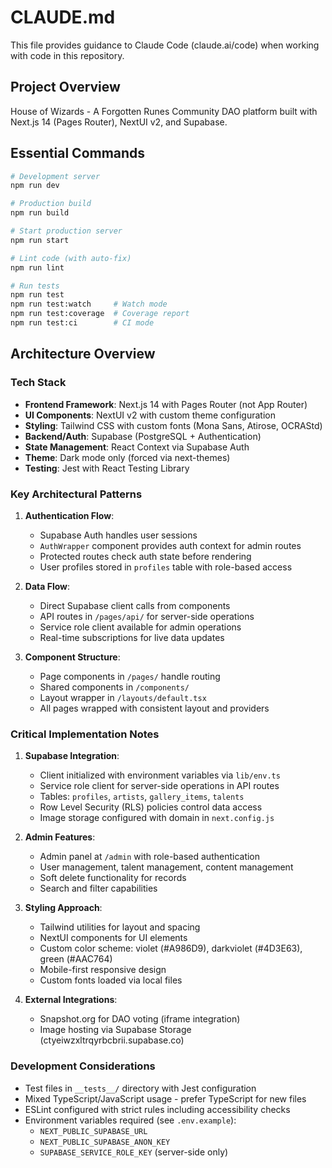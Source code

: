 # CLAUDE.md

This file provides guidance to Claude Code (claude.ai/code) when working with code in this repository.

## Project Overview

House of Wizards - A Forgotten Runes Community DAO platform built with Next.js 14 (Pages Router), NextUI v2, and Supabase.

## Essential Commands

```bash
# Development server
npm run dev

# Production build
npm run build

# Start production server  
npm run start

# Lint code (with auto-fix)
npm run lint

# Run tests
npm run test
npm run test:watch     # Watch mode
npm run test:coverage  # Coverage report
npm run test:ci        # CI mode
```

## Architecture Overview

### Tech Stack
- **Frontend Framework**: Next.js 14 with Pages Router (not App Router)
- **UI Components**: NextUI v2 with custom theme configuration
- **Styling**: Tailwind CSS with custom fonts (Mona Sans, Atirose, OCRAStd)
- **Backend/Auth**: Supabase (PostgreSQL + Authentication)
- **State Management**: React Context via Supabase Auth
- **Theme**: Dark mode only (forced via next-themes)
- **Testing**: Jest with React Testing Library

### Key Architectural Patterns

1. **Authentication Flow**: 
   - Supabase Auth handles user sessions
   - `AuthWrapper` component provides auth context for admin routes
   - Protected routes check auth state before rendering
   - User profiles stored in `profiles` table with role-based access

2. **Data Flow**:
   - Direct Supabase client calls from components
   - API routes in `/pages/api/` for server-side operations
   - Service role client available for admin operations
   - Real-time subscriptions for live data updates

3. **Component Structure**:
   - Page components in `/pages/` handle routing
   - Shared components in `/components/`
   - Layout wrapper in `/layouts/default.tsx`
   - All pages wrapped with consistent layout and providers

### Critical Implementation Notes

1. **Supabase Integration**:
   - Client initialized with environment variables via `lib/env.ts`
   - Service role client for server-side operations in API routes
   - Tables: `profiles`, `artists`, `gallery_items`, `talents`
   - Row Level Security (RLS) policies control data access
   - Image storage configured with domain in `next.config.js`

2. **Admin Features**:
   - Admin panel at `/admin` with role-based authentication
   - User management, talent management, content management
   - Soft delete functionality for records
   - Search and filter capabilities

3. **Styling Approach**:
   - Tailwind utilities for layout and spacing
   - NextUI components for UI elements
   - Custom color scheme: violet (#A986D9), darkviolet (#4D3E63), green (#AAC764)
   - Mobile-first responsive design
   - Custom fonts loaded via local files

4. **External Integrations**:
   - Snapshot.org for DAO voting (iframe integration)
   - Image hosting via Supabase Storage (ctyeiwzxltrqyrbcbrii.supabase.co)

### Development Considerations

- Test files in `__tests__/` directory with Jest configuration
- Mixed TypeScript/JavaScript usage - prefer TypeScript for new files
- ESLint configured with strict rules including accessibility checks
- Environment variables required (see `.env.example`):
  - `NEXT_PUBLIC_SUPABASE_URL`
  - `NEXT_PUBLIC_SUPABASE_ANON_KEY`
  - `SUPABASE_SERVICE_ROLE_KEY` (server-side only)